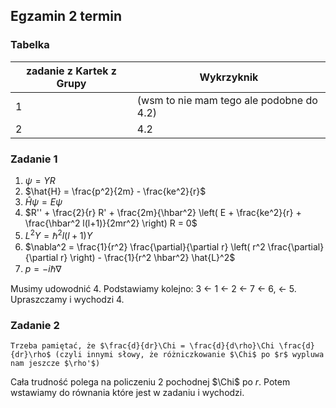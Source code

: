 ## Egzamin 2 termin

### Tabelka

| zadanie z Kartek z Grupy | Wykrzyknik                                      |
|--------------------------|-------------------------------------------------|
| 1                        | (wsm to nie mam tego ale podobne do 4.2)        |
| 2                        | 4.2                                             |

### Zadanie 1
1. $\psi = Y R$
2. $\hat{H} = \frac{p^2}{2m} - \frac{ke^2}{r}$
3. $\hat{H}\psi = E \psi$
4. $R'' + \frac{2}{r} R' + \frac{2m}{\hbar^2} \left( E + \frac{ke^2}{r} + \frac{\hbar^2 l(l+1)}{2mr^2} \right) R = 0$
5. $L^2 Y = \hbar^2 l(l+1)Y$
6. $\nabla^2 = \frac{1}{r^2} \frac{\partial}{\partial r} \left( r^2 \frac{\partial}{\partial r} \right) - \frac{1}{r^2 \hbar^2} \hat{L}^2$
7. $p = -i \hbar \nabla$

Musimy udowodnić 4. Podstawiamy kolejno:
3 <- 1 <- 2 <- 7 <- 6, <- 5. Upraszczamy i wychodzi 4.

### Zadanie 2

```{important}
Trzeba pamiętać, że $\frac{d}{dr}\Chi = \frac{d}{d\rho}\Chi \frac{d}{dr}\rho$ (czyli innymi słowy, że różniczkowanie $\Chi$ po $r$ wypluwa nam jeszcze $\rho'$)
```

Cała trudność polega na policzeniu 2 pochodnej $\Chi$ po $r$. Potem wstawiamy do równania które jest w zadaniu i wychodzi.
